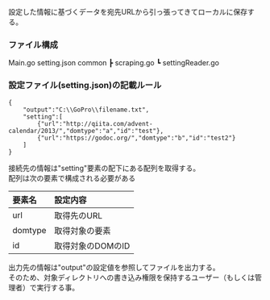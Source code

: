 設定した情報に基づくデータを宛先URLから引っ張ってきてローカルに保存する。  

### ファイル構成
Main.go
setting.json
common
  ┣ scraping.go
  ┗ settingReader.go

### 設定ファイル(setting.json)の記載ルール
```code
{
    "output":"C:\\GoPro\\filename.txt",
    "setting":[
        {"url":"http://qiita.com/advent-calendar/2013/","domtype":"a","id":"test"},
        {"url":"https://godoc.org/","domtype":"b","id":"test2"}
    ]
}
```
接続先の情報は"setting"要素の配下にある配列を取得する。  
配列は次の要素で構成される必要がある

|要素名|設定内容|
|:---|:---|
|url|取得先のURL|
|domtype|取得対象の要素|
|id|取得対象のDOMのID|

出力先の情報は"output"の設定値を参照してファイルを出力する。  
そのため、対象ディレクトリへの書き込み権限を保持するユーザー（もしくは管理者）で実行する事。
